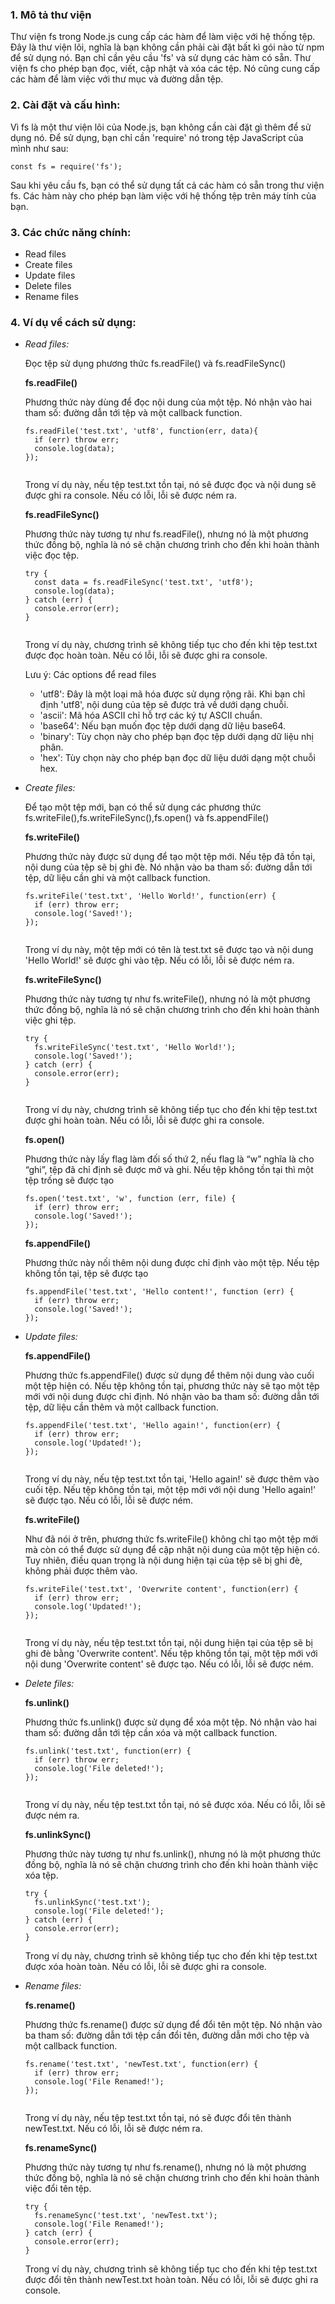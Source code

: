 ### 1. Mô tả thư viện

Thư viện fs trong Node.js cung cấp các hàm để làm việc với hệ thống tệp. Đây là thư viện lõi, nghĩa là bạn không cần phải cài đặt bất kì gói nào từ npm để sử dụng nó. Bạn chỉ cần yêu cầu 'fs' và sử dụng các hàm có sẵn. Thư viện fs cho phép bạn đọc, viết, cập nhật và xóa các tệp. Nó cũng cung cấp các hàm để làm việc với thư mục và đường dẫn tệp.

### 2. Cài đặt và cấu hình:

Vì fs là một thư viện lõi của Node.js, bạn không cần cài đặt gì thêm để sử dụng nó. Để sử dụng, bạn chỉ cần 'require' nó trong tệp JavaScript của mình như sau:

```
const fs = require('fs');
```

Sau khi yêu cầu fs, bạn có thể sử dụng tất cả các hàm có sẵn trong thư viện fs. Các hàm này cho phép bạn làm việc với hệ thống tệp trên máy tính của bạn.

### 3. Các chức năng chính:

- Read files
- Create files
- Update files
- Delete files
- Rename files

### 4. Ví dụ về cách sử dụng:

- _Read files:_

  Đọc tệp sử dụng phương thức fs.readFile() và fs.readFileSync()

  **fs.readFile()**

  Phương thức này dùng để đọc nội dung của một tệp. Nó nhận vào hai tham số: đường dẫn tới tệp và một callback function.

  ```
  fs.readFile('test.txt', 'utf8', function(err, data){
    if (err) throw err;
    console.log(data);
  });


  ```

  Trong ví dụ này, nếu tệp test.txt tồn tại, nó sẽ được đọc và nội dung sẽ được ghi ra console. Nếu có lỗi, lỗi sẽ được ném ra.

  **fs.readFileSync()**

  Phương thức này tương tự như fs.readFile(), nhưng nó là một phương thức đồng bộ, nghĩa là nó sẽ chặn chương trình cho đến khi hoàn thành việc đọc tệp.

  ```
  try {
    const data = fs.readFileSync('test.txt', 'utf8');
    console.log(data);
  } catch (err) {
    console.error(err);
  }


  ```

  Trong ví dụ này, chương trình sẽ không tiếp tục cho đến khi tệp test.txt được đọc hoàn toàn. Nếu có lỗi, lỗi sẽ được ghi ra console.

  Lưu ý: Các options để read files

  - 'utf8': Đây là một loại mã hóa được sử dụng rộng rãi. Khi bạn chỉ định 'utf8', nội dung của tệp sẽ được trả về dưới dạng chuỗi.
  - 'ascii': Mã hóa ASCII chỉ hỗ trợ các ký tự ASCII chuẩn.
  - 'base64': Nếu bạn muốn đọc tệp dưới dạng dữ liệu base64.
  - 'binary': Tùy chọn này cho phép bạn đọc tệp dưới dạng dữ liệu nhị phân.
  - 'hex': Tùy chọn này cho phép bạn đọc dữ liệu dưới dạng một chuỗi hex.

- _Create files:_

  Để tạo một tệp mới, bạn có thể sử dụng các phương thức fs.writeFile(),fs.writeFileSync(),fs.open() và fs.appendFile()

  **fs.writeFile()**

  Phương thức này được sử dụng để tạo một tệp mới. Nếu tệp đã tồn tại, nội dung của tệp sẽ bị ghi đè. Nó nhận vào ba tham số: đường dẫn tới tệp, dữ liệu cần ghi và một callback function.

  ```
  fs.writeFile('test.txt', 'Hello World!', function(err) {
    if (err) throw err;
    console.log('Saved!');
  });


  ```

  Trong ví dụ này, một tệp mới có tên là test.txt sẽ được tạo và nội dung 'Hello World!' sẽ được ghi vào tệp. Nếu có lỗi, lỗi sẽ được ném ra.

  **fs.writeFileSync()**

  Phương thức này tương tự như fs.writeFile(), nhưng nó là một phương thức đồng bộ, nghĩa là nó sẽ chặn chương trình cho đến khi hoàn thành việc ghi tệp.

  ```
  try {
    fs.writeFileSync('test.txt', 'Hello World!');
    console.log('Saved!');
  } catch (err) {
    console.error(err);
  }


  ```

  Trong ví dụ này, chương trình sẽ không tiếp tục cho đến khi tệp test.txt được ghi hoàn toàn. Nếu có lỗi, lỗi sẽ được ghi ra console.

  **fs.open()**

  Phương thức này lấy flag làm đối số thứ 2, nếu flag là “w” nghĩa là cho “ghi”, tệp đã chỉ định sẽ được mở và ghi. Nếu tệp không tồn tại thì một tệp trống sẽ được tạo

  ```
  fs.open('test.txt', 'w', function (err, file) {
    if (err) throw err;
    console.log('Saved!');
  });

  ```

  **fs.appendFile()**

  Phương thức này nối thêm nội dung được chỉ định vào một tệp. Nếu tệp không tồn tại, tệp sẽ được tạo

  ```
  fs.appendFile('test.txt', 'Hello content!', function (err) {
    if (err) throw err;
    console.log('Saved!');
  });

  ```

- _Update files:_

  **fs.appendFile()**

  Phương thức fs.appendFile() được sử dụng để thêm nội dung vào cuối một tệp hiện có. Nếu tệp không tồn tại, phương thức này sẽ tạo một tệp mới với nội dung được chỉ định. Nó nhận vào ba tham số: đường dẫn tới tệp, dữ liệu cần thêm và một callback function.

  ```
  fs.appendFile('test.txt', 'Hello again!', function(err) {
    if (err) throw err;
    console.log('Updated!');
  });


  ```

  Trong ví dụ này, nếu tệp test.txt tồn tại, 'Hello again!' sẽ được thêm vào cuối tệp. Nếu tệp không tồn tại, một tệp mới với nội dung 'Hello again!' sẽ được tạo. Nếu có lỗi, lỗi sẽ được ném.

  **fs.writeFile()**

  Như đã nói ở trên, phương thức fs.writeFile() không chỉ tạo một tệp mới mà còn có thể được sử dụng để cập nhật nội dung của một tệp hiện có. Tuy nhiên, điều quan trọng là nội dung hiện tại của tệp sẽ bị ghi đè, không phải được thêm vào.

  ```
  fs.writeFile('test.txt', 'Overwrite content', function(err) {
    if (err) throw err;
    console.log('Updated!');
  });


  ```

  Trong ví dụ này, nếu tệp test.txt tồn tại, nội dung hiện tại của tệp sẽ bị ghi đè bằng 'Overwrite content'. Nếu tệp không tồn tại, một tệp mới với nội dung 'Overwrite content' sẽ được tạo. Nếu có lỗi, lỗi sẽ được ném.

- _Delete files:_

  **fs.unlink()**

  Phương thức fs.unlink() được sử dụng để xóa một tệp. Nó nhận vào hai tham số: đường dẫn tới tệp cần xóa và một callback function.

  ```
  fs.unlink('test.txt', function(err) {
    if (err) throw err;
    console.log('File deleted!');
  });


  ```

  Trong ví dụ này, nếu tệp test.txt tồn tại, nó sẽ được xóa. Nếu có lỗi, lỗi sẽ được ném ra.

  **fs.unlinkSync()**

  Phương thức này tương tự như fs.unlink(), nhưng nó là một phương thức đồng bộ, nghĩa là nó sẽ chặn chương trình cho đến khi hoàn thành việc xóa tệp.

  ```
  try {
    fs.unlinkSync('test.txt');
    console.log('File deleted!');
  } catch (err) {
    console.error(err);
  }

  ```

  Trong ví dụ này, chương trình sẽ không tiếp tục cho đến khi tệp test.txt được xóa hoàn toàn. Nếu có lỗi, lỗi sẽ được ghi ra console.

- _Rename files:_

  **fs.rename()**

  Phương thức fs.rename() được sử dụng để đổi tên một tệp. Nó nhận vào ba tham số: đường dẫn tới tệp cần đổi tên, đường dẫn mới cho tệp và một callback function.

  ```
  fs.rename('test.txt', 'newTest.txt', function(err) {
    if (err) throw err;
    console.log('File Renamed!');
  });


  ```

  Trong ví dụ này, nếu tệp test.txt tồn tại, nó sẽ được đổi tên thành newTest.txt. Nếu có lỗi, lỗi sẽ được ném ra.

  **fs.renameSync()**

  Phương thức này tương tự như fs.rename(), nhưng nó là một phương thức đồng bộ, nghĩa là nó sẽ chặn chương trình cho đến khi hoàn thành việc đổi tên tệp.

  ```
  try {
    fs.renameSync('test.txt', 'newTest.txt');
    console.log('File Renamed!');
  } catch (err) {
    console.error(err);
  }
  ```

  Trong ví dụ này, chương trình sẽ không tiếp tục cho đến khi tệp test.txt được đổi tên thành newTest.txt hoàn toàn. Nếu có lỗi, lỗi sẽ được ghi ra console.
